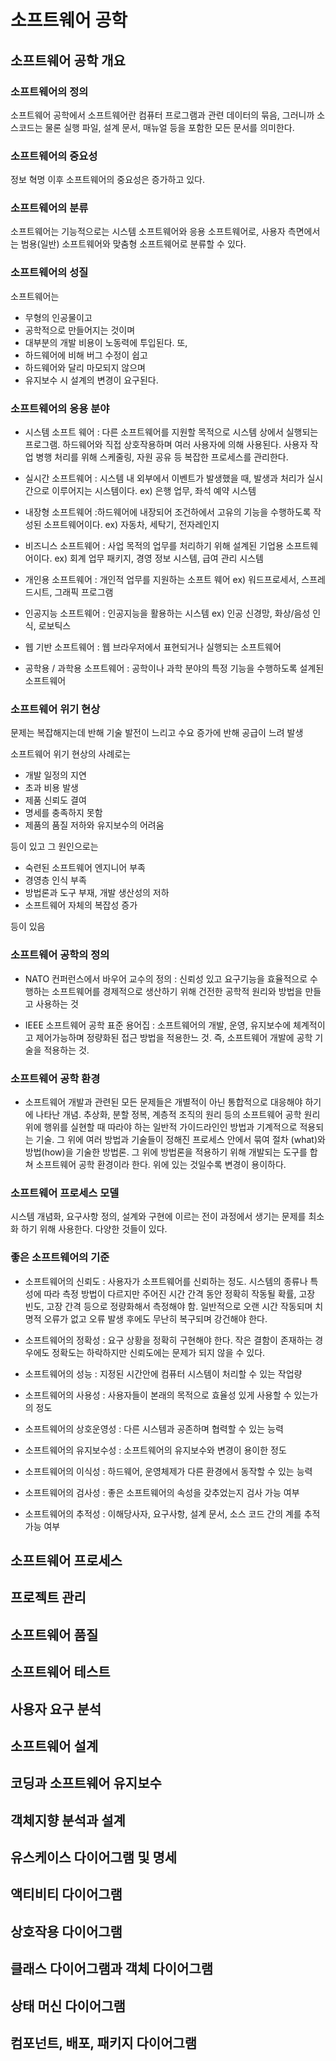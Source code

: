 # 소프트웨어 공학

## 소프트웨어 공학 개요

### 소프트웨어의 정의

소프트웨어 공학에서 소프트웨어란 컴퓨터 프로그램과 관련 데이터의 묶음, 그러니까 소스코드는 물론 실행 파일, 설계 문서, 매뉴얼 등을 포함한 모든 문서를 의미한다.

### 소프트웨어의 중요성

정보 혁명 이후 소프트웨어의 중요성은 증가하고 있다.

### 소프트웨어의 분류

소프트웨어는 기능적으로는 시스템 소프트웨어와 응용 소프트웨어로, 사용자 측면에서는 범용(일반) 소프트웨어와 맞춤형 소프트웨어로 분류할 수 있다.

### 소프트웨어의 성질

소프트웨어는

- 무형의 인공물이고
- 공학적으로 만들어지는 것이며
- 대부분의 개발 비용이 노동력에 투입된다. 또,
- 하드웨어에 비해 버그 수정이 쉽고
- 하드웨어와 달리 마모되지 않으며
- 유지보수 시 설계의 변경이 요구된다.

### 소프트웨어의 응용 분야

- 시스템 소프트 웨어 : 다른 소프트웨어를 지원할 목적으로 시스템 상에서 실행되는 프로그램. 하드웨어와 직접 상호작용하며 여러 사용자에 의해 사용된다. 사용자 작업 병행 처리를 위해 스케줄링, 자원 공유 등 복잡한 프로세스를 관리한다.

- 실시간 소프트웨어 : 시스템 내 외부에서 이벤트가 발생했을 때, 발생과 처리가 실시간으로 이루어지는 시스템이다. ex) 은행 업무, 좌석 예약 시스템

- 내장형 소프트웨어 :하드웨어에 내장되어 조건하에서 고유의 기능을 수행하도록 작성된 소프트웨어이다. ex) 자동차, 세탁기, 전자레인지

- 비즈니스 소프트웨어 : 사업 목적의 업무를 처리하기 위해 설계된 기업용 소프트웨어이다. ex) 회계 업무 패키지, 경영 정보 시스템, 급여 관리 시스템

- 개인용 소프트웨어 : 개인적 업무를 지원하는 소프트 웨어 ex) 워드프로세서, 스프레드시트, 그래픽 프로그램

- 인공지능 소프트웨어 : 인공지능을 활용하는 시스템 ex) 인공 신경망, 화상/음성 인식, 로보틱스

- 웹 기반 소프트웨어 : 웹 브라우저에서 표현되거나 실행되는 소프트웨어

- 공학용 / 과학용 소프트웨어 : 공학이나 과학 분야의 특정 기능을 수행하도록 설계된 소프트웨어

### 소프트웨어 위기 현상

문제는 복잡해지는데 반해 기술 발전이 느리고 수요 증가에 반해 공급이 느려 발생

소프트웨어 위기 현상의 사례로는

- 개발 일정의 지연
- 초과 비용 발생
- 제품 신뢰도 결여
- 명세를 충족하지 못함
- 제품의 품질 저하와 유지보수의 어려움

등이 있고 그 원인으로는

- 숙련된 소프트웨어 엔지니어 부족
- 경영층 인식 부족
- 방법론과 도구 부재, 개발 생산성의 저하
- 소프트웨어 자체의 복잡성 증가

등이 있음

### 소프트웨어 공학의 정의

- NATO 컨퍼런스에서 바우어 교수의 정의 : 신뢰성 있고 요구기능을 효율적으로 수행하는 소프트웨어를 경제적으로 생산하기 위해 건전한 공학적 원리와 방법을 만들고 사용하는 것

- IEEE 소프트웨어 공학 표준 용어집 : 소프트웨어의 개발, 운영, 유지보수에 체계적이고 제어가능하며 정량화된 접근 방법을 적용한느 것. 즉, 소프트웨어 개발에 공학 기술을 적용하는 것.

### 소프트웨어 공학 환경

- 소프트웨어 개발과 관련된 모든 문제들은 개별적이 아닌 통합적으로 대응해야 하기에 나타난 개념. 추상화, 분할 정복, 계층적 조직의 원리 등의 소프트웨어 공학 원리 위에 행위를 실현할 때 따라야 하는 일반적 가이드라인인 방법과 기계적으로 적용되는 기술. 그 위에 여러 방법과 기술들이 정해진 프로세스 안에서 묶여 절차 (what)와 방법(how)을 기술한 방법론. 그 위에 방법론을 적용하기 위해 개발되는 도구를 합쳐 소프트웨어 공학 환경이라 한다. 위에 있는 것일수록 변경이 용이하다.

### 소프트웨어 프로세스 모델

시스템 개념화, 요구사항 정의, 설계와 구현에 이르는 전이 과정에서 생기는 문제를 최소화 하기 위해 사용한다. 다양한 것들이 있다.

### 좋은 소프트웨어의 기준

- 소프트웨어의 신뢰도 : 사용자가 소프트웨어를 신뢰하는 정도. 시스템의 종류나 특성에 따라 측정 방법이 다르지만 주어진 시간 간격 동안 정확히 작동될 확률, 고장 빈도, 고장 간격 등으로 정량화해서 측정해야 함. 일반적으로 오랜 시간 작동되며 치명적 오류가 없고 오류 발생 후에도 무난히 복구되며 강건해야 한다.

- 소프트웨어의 정확성 : 요구 상황을 정확히 구현해야 한다. 작은 결함이 존재하는 경우에도 정확도는 하락하지만 신뢰도에는 문제가 되지 않을 수 있다.

- 소프트웨어의 성능 : 지정된 시간안에 컴퓨터 시스템이 처리할 수 있는 작업량

- 소프트웨어의 사용성 : 사용자들이 본래의 목적으로 효율성 있게 사용할 수 있는가의 정도

- 소프트웨어의 상호운영성 : 다른 시스템과 공존하며 협력할 수 있는 능력

- 소프트웨어의 유지보수성 : 소프트웨어의 유지보수와 변경이 용이한 정도

- 소프트웨어의 이식성 : 하드웨어, 운영체제가 다른 환경에서 동작할 수 있는 능력

- 소프트웨어의 검사성 : 좋은 소프트웨어의 속성을 갖추었는지 검사 가능 여부

- 소프트웨어의 추적성 : 이해당사자, 요구사항, 설계 문서, 소스 코드 간의 계를 추적 가능 여부

## 소프트웨어 프로세스

## 프로젝트 관리

## 소프트웨어 품질

## 소프트웨어 테스트

## 사용자 요구 분석

## 소프트웨어 설계

## 코딩과 소프트웨어 유지보수

## 객체지향 분석과 설계

## 유스케이스 다이어그램 및 명세

## 액티비티 다이어그램

## 상호작용 다이어그램

## 클래스 다이어그램과 객체 다이어그램

## 상태 머신 다이어그램

## 컴포넌트, 배포, 패키지 다이어그램
